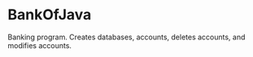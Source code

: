 # BankOfJava
Banking program. Creates databases, accounts, deletes accounts, and modifies accounts.
